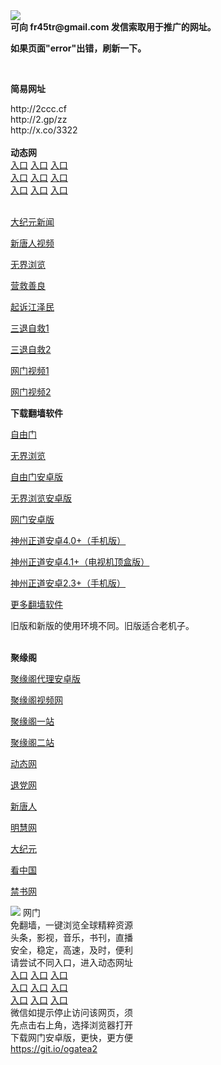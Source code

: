 <td align="center"><a target="_blank" href="https://raw.githubusercontent.com/szzd1/2/master/6.JPG"><img src="https://raw.githubusercontent.com/szzd1/2/master/6.JPG" style="max-width:100%;"></a></td><br>
<strong>可向 fr45tr@gmail.com 发信索取用于推广的网址。</strong>
<p><strong>如果页面"error"出错，刷新一下。</strong></p>
<br>
<p><strong>简易网址</strong></p>
http://2ccc.cf<br>
http://2.gp/zz<br>
http://x.co/3322<br>
<br>
<strong>动态网</strong>
<br>
      <a href="http://t.cn/R3dmwNY" rel="nofollow">入口</a>
      <a href="http://219.85.111.218/1" rel="nofollow">入口</a>
      <a href="http://jtexj.psvdhgqa.ml/70cdtw" rel="nofollow">入口</a><br>
      <a href="http://jtexj.psvdhgqa.ml/70hdtw" rel="nofollow">入口</a>
      <a href="http://jtexj.psvdhgqa.ml/70ip03dw" rel="nofollow">入口</a>
      <a href="http://jtexj.psvdhgqa.ml/70fdtw" rel="nofollow">入口</a><br>
      <a href="http://jtexj.psvdhgqa.ml/70sdtw" rel="nofollow">入口</a>
      <a href="http://jtexj.psvdhgqa.ml/70ip04dw" rel="nofollow">入口</a>
      <a href="http://jtexj.psvdhgqa.ml/70hdtw" rel="nofollow">入口</a><br>

<br>
<p><a href="http://t.cn/R3dmwWW" rel="nofollow">大纪元新闻</a></p>
<p><a href="http://t.cn/R3dmwT4" rel="nofollow">新唐人视频</a></p>
<p><a href="http://t.cn/R3dmwE2" rel="nofollow">无界浏览</a></p>
<p><a href="http://jtexj.psvdhgqa.ml/70gqg" rel="nofollow">营救善良</a></p>
<p><a href="http://jtexj.psvdhgqa.ml/70gsj" rel="nofollow">起诉江泽民</a></p>
<p><a href="http://t.cn/R3dmwJW">三退自救1</a></p>
<p><a href="http://jtexj.psvdhgqa.ml/70gst" rel="nofollow">三退自救2</a></p>
<p><a href="http://t.cn/R3dmwf0" rel="nofollow">网门视频1</a></p>
<p><a href="http://yuuguz.tithmecb.gq" rel="nofollow">网门视频2</a></p>
<p><strong>下载翻墙软件</strong></p>


<p><a href="https://git.io/fgp" rel="nofollow">自由门</a></p>
<p><a href="https://git.io/vEJlj rel="nofollow">无界浏览</a></p>
<p><a href="https://git.io/fgma" rel="nofollow">自由门安卓版</a></p>
<p><a href="https://s3.amazonaws.com/693/um.apk" rel="nofollow">无界浏览安卓版</a></p>
<p><a href="https://git.io/ogatea2">网门安卓版</a></p>
<p><a href="https://git.io/vQjqe" rel="nofollow">神州正道安卓4.0+（手机版）</a></p>
<p><a href="https://git.io/vAonz" rel="nofollow">神州正道安卓4.1+（电视机顶盒版）</a></p>
<p><a href="https://git.io/vA5GO" rel="nofollow">神州正道安卓2.3+（手机版）</a></p>
<p><a href="https://github.com/bannedbook/fanqiang/wiki">更多翻墙软件</a></p>
旧版和新版的使用环境不同。旧版适合老机子。<br>


<br>
<p><strong>聚缘阁</strong></p>
<p><a href="https://github.com/hao369/a/raw/master/j8.apk">聚缘阁代理安卓版</a></p>
<p><a href="https://jygbbs-1.herokuapp.com/" rel="nofollow">聚缘阁视频网</a></p>
<p><a href="http://hj.521f.cf/ij/" rel="nofollow">聚缘阁一站</a></p>
<p><a href="http://s3.zaas.cf" rel="nofollow">聚缘阁二站</a></p>
<p><a href="http://hj.521f.cf/by/?3654" rel="nofollow">动态网</a></p>
<p><a href="http://hj.521f.cf/by/?id=8" rel="nofollow">退党网</a></p>
<p><a href="http://hj.521f.cf/by/?id=5" rel="nofollow">新唐人</a></p>
<p><a href="http://hj.521f.cf/by/?id=3" rel="nofollow">明慧网</a></p>
<p><a href="http://hj.521f.cf/by/?id=7" rel="nofollow">大纪元</a></p>
<p><a href="http://hj.521f.cf/by/?id=11" rel="nofollow">看中国</a></p>
<p><a href="http://hj.521f.cf/by/?id=16" rel="nofollow">禁书网</a></p>
<td align="center"><a target="_blank" href="https://cloud.githubusercontent.com/assets/11880933/13434984/f430fae2-e012-11e5-814f-c2df1e82b247.jpg"><img src="https://cloud.githubusercontent.com/assets/11880933/13434984/f430fae2-e012-11e5-814f-c2df1e82b247.jpg" style="max-width:100%;"></a></td>
  </tr>
  <tr>
    <td align="center">网门<br>
      免翻墙，一键浏览全球精粹资源<br>
      头条，影视，音乐，书刊，直播<br>
      安全，稳定，高速，及时，便利<br>
    </td>
  </tr><tr>
    <td align="center">请尝试不同入口，进入动态网址<br>      
      <a href="https://s3.us-east-2.amazonaws.com/ogateh/show.htm?from=852" rel="nofollow">入口</a>
      <a href="https://s3.eu-west-2.amazonaws.com/ogatel/show.htm?from=852" rel="nofollow">入口</a>
      <a href="https://s3.amazonaws.com/ogate/show.htm?from=852" rel="nofollow">入口</a><br>
      <a href="https://s3.ap-northeast-2.amazonaws.com/ogates/show.htm?from=852" rel="nofollow">入口</a>
      <a href="https://s3.eu-central-1.amazonaws.com/ogatef/show.htm?from=852" rel="nofollow">入口</a>
      <a href="https://s3.ap-south-1.amazonaws.com/ogatem/show.htm?from=852" rel="nofollow">入口</a><br>
      <a href="https://s3-us-west-1.amazonaws.com/ogaten/show.htm?from=852" rel="nofollow">入口</a>
      <a href="https://s3.ca-central-1.amazonaws.com/ogatec/show.htm?from=852" rel="nofollow">入口</a>
      <a href="https://s3-ap-northeast-1.amazonaws.com/ogatet/show.htm?from=852" rel="nofollow">入口</a><br>
      微信如提示停止访问该网页，须<br>
      先点击右上角，选择浏览器打开<br>
    </td>
  </tr>
  <tr>
    <td align="center">
      下载网门安卓版，更快，更方便<br><a href="https://raw.githubusercontent.com/oGate2/up/master/oGate.apk" rel="nofollow">https://git.io/ogatea2</a><br>
